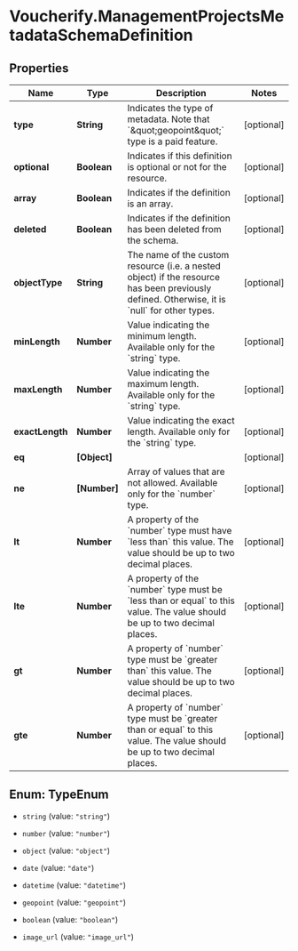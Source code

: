 # Voucherify.ManagementProjectsMetadataSchemaDefinition

## Properties

Name | Type | Description | Notes
------------ | ------------- | ------------- | -------------
**type** | **String** | Indicates the type of metadata. Note that &#x60;\&quot;geopoint\&quot;&#x60; type is a paid feature. | [optional] 
**optional** | **Boolean** | Indicates if this definition is optional or not for the resource. | [optional] 
**array** | **Boolean** | Indicates if the definition is an array. | [optional] 
**deleted** | **Boolean** | Indicates if the definition has been deleted from the schema. | [optional] 
**objectType** | **String** | The name of the custom resource (i.e. a nested object) if the resource has been previously defined. Otherwise, it is &#x60;null&#x60; for other types. | [optional] 
**minLength** | **Number** | Value indicating the minimum length. Available only for the &#x60;string&#x60; type. | [optional] 
**maxLength** | **Number** | Value indicating the maximum length. Available only for the &#x60;string&#x60; type. | [optional] 
**exactLength** | **Number** | Value indicating the exact length. Available only for the &#x60;string&#x60; type. | [optional] 
**eq** | **[Object]** |  | [optional] 
**ne** | **[Number]** | Array of values that are not allowed. Available only for the &#x60;number&#x60; type. | [optional] 
**lt** | **Number** | A property of the &#x60;number&#x60; type must have &#x60;less than&#x60; this value. The value should be up to two decimal places. | [optional] 
**lte** | **Number** | A property of the &#x60;number&#x60; type must be &#x60;less than or equal&#x60; to this value. The value should be up to two decimal places. | [optional] 
**gt** | **Number** | A property of &#x60;number&#x60; type must be &#x60;greater than&#x60; this value. The value should be up to two decimal places. | [optional] 
**gte** | **Number** | A property of &#x60;number&#x60; type must be &#x60;greater than or equal&#x60; to this value. The value should be up to two decimal places. | [optional] 



## Enum: TypeEnum


* `string` (value: `"string"`)

* `number` (value: `"number"`)

* `object` (value: `"object"`)

* `date` (value: `"date"`)

* `datetime` (value: `"datetime"`)

* `geopoint` (value: `"geopoint"`)

* `boolean` (value: `"boolean"`)

* `image_url` (value: `"image_url"`)




